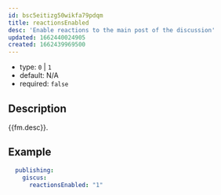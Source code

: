 ```yaml
---
id: bsc5eitizg50wikfa79pdqm
title: reactionsEnabled
desc: 'Enable reactions to the main post of the discussion'
updated: 1662440024905
created: 1662439969500
---
```


- type: `0` | `1`
- default: N/A
- required: `false`

## Description

{{fm.desc}}.

## Example

```yml
  publishing:
    giscus:
      reactionsEnabled: "1"
```